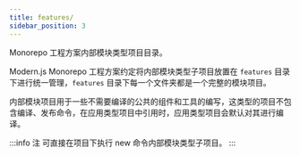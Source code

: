 ```yaml
---
title: features/
sidebar_position: 3
---
```


Monorepo 工程方案内部模块类型项目目录。

Modern.js Monorepo 工程方案约定将内部模块类型子项目放置在 `features` 目录下进行统一管理，`features` 目录下每一个文件夹都是一个完整的模块项目。

内部模块项目用于一些不需要编译的公共的组件和工具的编写，这类型的项目不包含编译、发布命令，在应用类型项目中引用时，应用类型项目会默认对其进行编译。

:::info 注
可直接在项目下执行 new 命令内部模块类型子项目。
:::
